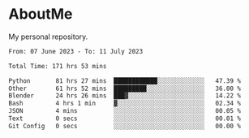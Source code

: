 # AboutMe
My personal repository.
<!--START_SECTION:waka-->

```txt
From: 07 June 2023 - To: 11 July 2023

Total Time: 171 hrs 53 mins

Python       81 hrs 27 mins  ████████████░░░░░░░░░░░░░   47.39 %
Other        61 hrs 52 mins  █████████░░░░░░░░░░░░░░░░   36.00 %
Blender      24 hrs 26 mins  ███▓░░░░░░░░░░░░░░░░░░░░░   14.22 %
Bash         4 hrs 1 min     ▓░░░░░░░░░░░░░░░░░░░░░░░░   02.34 %
JSON         4 mins          ░░░░░░░░░░░░░░░░░░░░░░░░░   00.05 %
Text         0 secs          ░░░░░░░░░░░░░░░░░░░░░░░░░   00.01 %
Git Config   0 secs          ░░░░░░░░░░░░░░░░░░░░░░░░░   00.00 %
```

<!--END_SECTION:waka-->
